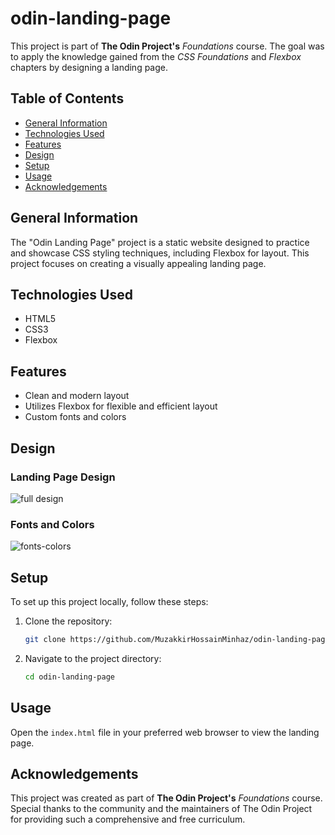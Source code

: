 # odin-landing-page

This project is part of **The Odin Project's** _Foundations_ course. The goal was to apply the knowledge gained from the _CSS Foundations_ and _Flexbox_ chapters by designing a landing page.

## Table of Contents

- [General Information](#general-information)
- [Technologies Used](#technologies-used)
- [Features](#features)
- [Design](#design)
- [Setup](#setup)
- [Usage](#usage)
- [Acknowledgements](#acknowledgements)

## General Information

The "Odin Landing Page" project is a static website designed to practice and showcase CSS styling techniques, including Flexbox for layout. This project focuses on creating a visually appealing landing page.

## Technologies Used

- HTML5
- CSS3
- Flexbox

## Features

- Clean and modern layout
- Utilizes Flexbox for flexible and efficient layout
- Custom fonts and colors

## Design

### Landing Page Design

![full design](https://cdn.statically.io/gh/TheOdinProject/curriculum/81a5d553f4073e593d23a6ab00d50eef8620796d/foundations/html_css/project/imgs/01.png)

### Fonts and Colors

![fonts-colors](https://cdn.statically.io/gh/TheOdinProject/curriculum/81a5d553f4073e593d23a6ab00d50eef8620796d/foundations/html_css/project/imgs/02.png)

## Setup

To set up this project locally, follow these steps:

1. Clone the repository:
   ```sh
   git clone https://github.com/MuzakkirHossainMinhaz/odin-landing-page.git
   ```
2. Navigate to the project directory:
   ```sh
   cd odin-landing-page
   ```

## Usage

Open the `index.html` file in your preferred web browser to view the landing page.

## Acknowledgements

This project was created as part of **The Odin Project's** _Foundations_ course. Special thanks to the community and the maintainers of The Odin Project for providing such a comprehensive and free curriculum.
